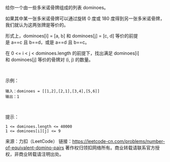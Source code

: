 给你一个由一些多米诺骨牌组成的列表 dominoes。

如果其中某一张多米诺骨牌可以通过旋转 0 度或 180 度得到另一张多米诺骨牌，我们就认为这两张牌是等价的。

形式上，dominoes[i] = [a, b] 和 dominoes[j] = [c, d] 等价的前提是 a==c 且 b==d，或是 a==d 且 b==c。

在 0 <= i < j < dominoes.length 的前提下，找出满足 dominoes[i] 和 dominoes[j] 等价的骨牌对 (i, j) 的数量。

 

示例：

```
输入：dominoes = [[1,2],[2,1],[3,4],[5,6]]
输出：1
```
 

提示：
```
1 <= dominoes.length <= 40000
1 <= dominoes[i][j] <= 9
```


来源：力扣（LeetCode）
链接：https://leetcode-cn.com/problems/number-of-equivalent-domino-pairs
著作权归领扣网络所有。商业转载请联系官方授权，非商业转载请注明出处。